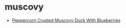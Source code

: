 # muscovy

 * [Peppercorn Crusted Muscovy Duck With Blueberries](../index/p/peppercorn-crusted-muscovy-duck-with-blueberries-4621.json)
